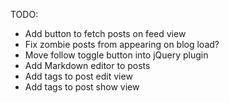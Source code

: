 TODO:
* Add button to fetch posts on feed view
* Fix zombie posts from appearing on blog load?
* Move follow toggle button into jQuery plugin
* Add Markdown editor to posts
* Add tags to post edit view
* Add tags to post show view